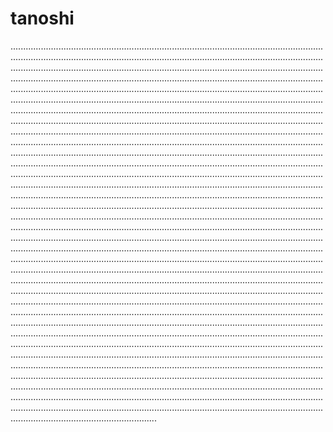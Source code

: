 # tanoshi
..............................................................................................................................................................................................................................................................................................................................................................................................................................................................................................................................................................................................................................................................................................................................................................................................................................................................................................................................................................................................................................................................................................................................................................................................................................................................................................................................................................................................................................................................................................................................................................................................................................................................................................................................................................................................................................................................................................................................................................................................................................................................................................................................................................................................................................................................................................................................................................................................................................................................................................................................................................................................................................................................................................................................................................................................................................................................................................................................................................................................................................................................................................................................................................................................................................................................................................................................................................................................................................................................................................................................................................................................................................................................................................................................................................................................................................................................................................................................................................................................................................................................................................................................................................................................................................................................................................................................................................................................................................................................................................................................................................................